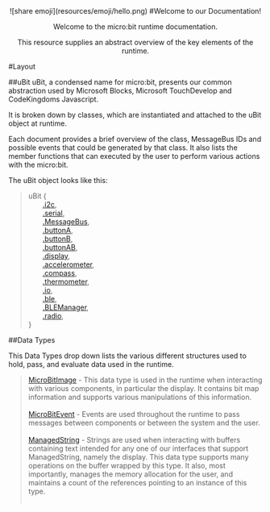 <center>
![share emoji](resources/emoji/hello.png)
#Welcome to our Documentation!


Welcome to the micro:bit runtime documentation.

This resource supplies an abstract overview of the key elements of the runtime.
</center>
#Layout

##uBit
uBit, a condensed name for micro:bit,  presents our common abstraction
used by Microsoft Blocks, Microsoft TouchDevelop and CodeKingdoms Javascript.

It is broken down by classes, which are instantiated and attached to the uBit object
at runtime.

Each document provides a brief overview of the class, MessageBus IDs and possible events
that could be generated by that class. It also lists the member functions that can
executed by the user to perform various actions with the micro:bit.

The uBit object looks like this:

>    uBit {<br/>
>    &emsp;&emsp;[.i2c](i2c.md),<br/>
>    &emsp;&emsp;[.serial](serial.md),<br/>
>    &emsp;&emsp;[.MessageBus](MessageBus.md),<br/>
>    &emsp;&emsp;[.buttonA](button.md),<br/>
>    &emsp;&emsp;[.buttonB](button.md),<br/>
>    &emsp;&emsp;[.buttonAB](button.md),<br/>
>    &emsp;&emsp;[.display](display.md),<br/>
>    &emsp;&emsp;[.accelerometer](accelerometer.md),<br/>
>    &emsp;&emsp;[.compass](compass.md),<br/>
>    &emsp;&emsp;[.thermometer](thermometer.md),<br/>
>    &emsp;&emsp;[.io](io.md),<br/>
>    &emsp;&emsp;[.ble](ble.md),<br/>
>    &emsp;&emsp;[.BLEManager](BLEManager.md),<br/>
>    &emsp;&emsp;[.radio](radio.md),<br/>
>    }

##Data Types

This Data Types drop down lists the various different structures used to hold,
pass, and evaluate data used in the runtime.

> [MicroBitImage](image.md) - This data type is used in the runtime when interacting
with various components, in particular the display. It contains bit map information
and supports various manipulations of this information.<br/><br/>
> [MicroBitEvent](event.md) - Events are used throughout the runtime to pass messages
between components or between the system and the user.<br/><br/>
> [ManagedString](ManagedString.md) - Strings are used when interacting with buffers containing
text intended for any one of our interfaces that support ManagedString, namely the display.
This data type supports many operations on the buffer wrapped by this type. It also, most
importantly, manages the memory allocation for the user, and maintains a count of the references
pointing to an instance of this type.<br/><br/>
